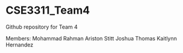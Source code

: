 # CSE3311_Team4

Github repository for Team 4

Members:
Mohammad Rahman
Ariston Stitt
Joshua Thomas
Kaitlynn Hernandez 
